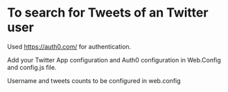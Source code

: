 # To search for Tweets of an Twitter user 

Used https://auth0.com/ for authentication.

Add your Twitter App configuration and Auth0 configuration in Web.Config and config.js file.

Username and tweets counts to be configured in web.config


